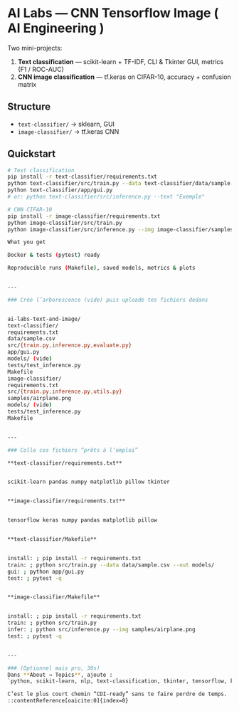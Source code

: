 # AI Labs — CNN Tensorflow Image ( AI Engineering )
Two mini-projects:
1) **Text classification** — scikit-learn + TF-IDF, CLI & Tkinter GUI, metrics (F1 / ROC-AUC)
2) **CNN image classification** — tf.keras on CIFAR-10, accuracy + confusion matrix

## Structure
- `text-classifier/` → sklearn, GUI
- `image-classifier/` → tf.keras CNN

## Quickstart
```bash
# Text classification
pip install -r text-classifier/requirements.txt
python text-classifier/src/train.py --data text-classifier/data/sample.csv --out text-classifier/models/
python text-classifier/app/gui.py
# or: python text-classifier/src/inference.py --text "Exemple"

# CNN CIFAR-10
pip install -r image-classifier/requirements.txt
python image-classifier/src/train.py
python image-classifier/src/inference.py --img image-classifier/samples/airplane.png

What you get

Docker & tests (pytest) ready

Reproducible runs (Makefile), saved models, metrics & plots


---

### Crée l’arborescence (vide) puis uploade tes fichiers dedans


ai-labs-text-and-image/
text-classifier/
requirements.txt
data/sample.csv
src/{train.py,inference.py,evaluate.py}
app/gui.py
models/ (vide)
tests/test_inference.py
Makefile
image-classifier/
requirements.txt
src/{train.py,inference.py,utils.py}
samples/airplane.png
models/ (vide)
tests/test_inference.py
Makefile


---

### Colle ces fichiers “prêts à l’emploi”

**text-classifier/requirements.txt**


scikit-learn pandas numpy matplotlib pillow tkinter


**image-classifier/requirements.txt**


tensorflow keras numpy pandas matplotlib pillow


**text-classifier/Makefile**


install: ; pip install -r requirements.txt
train: ; python src/train.py --data data/sample.csv --out models/
gui: ; python app/gui.py
test: ; pytest -q


**image-classifier/Makefile**


install: ; pip install -r requirements.txt
train: ; python src/train.py
infer: ; python src/inference.py --img samples/airplane.png
test: ; pytest -q


---

### (Optionnel mais pro, 30s)
Dans **About → Topics**, ajoute :
`python, scikit-learn, nlp, text-classification, tkinter, tensorflow, keras, cnn, image-classification, docker, pytest`

C’est le plus court chemin “CDI-ready” sans te faire perdre de temps.
::contentReference[oaicite:0]{index=0}
